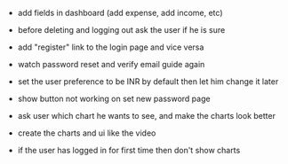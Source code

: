 - add fields in dashboard (add expense, add income, etc)

- before deleting and logging out ask the user if he is sure

- add "register" link to the login page and vice versa

- watch password reset and verify email guide again

- set the user preference to be INR by default then let him change it later

- show button not working on set new password page

- ask user which chart he wants to see, and make the charts look better

- create the charts and ui like the video

- if the user has logged in for first time then don't show charts